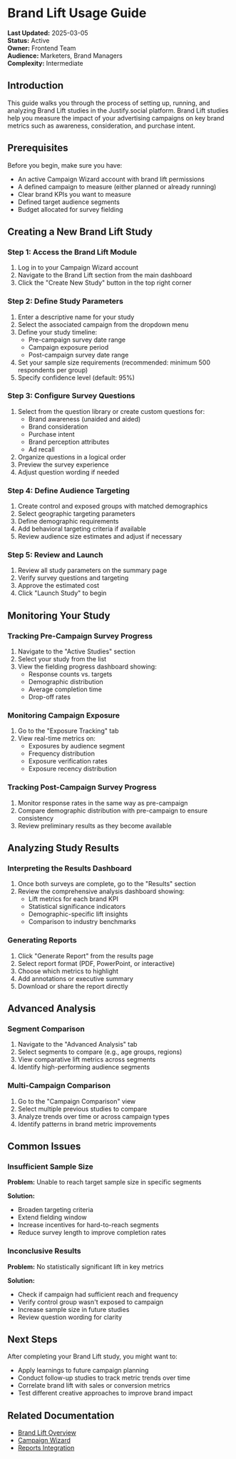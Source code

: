 # Brand Lift Usage Guide

**Last Updated:** 2025-03-05  
**Status:** Active  
**Owner:** Frontend Team  
**Audience:** Marketers, Brand Managers  
**Complexity:** Intermediate

## Introduction

This guide walks you through the process of setting up, running, and analyzing Brand Lift studies in the Justify.social platform. Brand Lift studies help you measure the impact of your advertising campaigns on key brand metrics such as awareness, consideration, and purchase intent.

## Prerequisites

Before you begin, make sure you have:

- An active Campaign Wizard account with brand lift permissions
- A defined campaign to measure (either planned or already running)
- Clear brand KPIs you want to measure
- Defined target audience segments
- Budget allocated for survey fielding

## Creating a New Brand Lift Study

### Step 1: Access the Brand Lift Module

1. Log in to your Campaign Wizard account
2. Navigate to the Brand Lift section from the main dashboard
3. Click the "Create New Study" button in the top right corner

### Step 2: Define Study Parameters

1. Enter a descriptive name for your study
2. Select the associated campaign from the dropdown menu
3. Define your study timeline:
   - Pre-campaign survey date range
   - Campaign exposure period
   - Post-campaign survey date range
4. Set your sample size requirements (recommended: minimum 500 respondents per group)
5. Specify confidence level (default: 95%)

### Step 3: Configure Survey Questions

1. Select from the question library or create custom questions for:
   - Brand awareness (unaided and aided)
   - Brand consideration
   - Purchase intent
   - Brand perception attributes
   - Ad recall
2. Organize questions in a logical order
3. Preview the survey experience
4. Adjust question wording if needed

### Step 4: Define Audience Targeting

1. Create control and exposed groups with matched demographics
2. Select geographic targeting parameters
3. Define demographic requirements
4. Add behavioral targeting criteria if available
5. Review audience size estimates and adjust if necessary

### Step 5: Review and Launch

1. Review all study parameters on the summary page
2. Verify survey questions and targeting
3. Approve the estimated cost
4. Click "Launch Study" to begin

## Monitoring Your Study

### Tracking Pre-Campaign Survey Progress

1. Navigate to the "Active Studies" section
2. Select your study from the list
3. View the fielding progress dashboard showing:
   - Response counts vs. targets
   - Demographic distribution
   - Average completion time
   - Drop-off rates

### Monitoring Campaign Exposure

1. Go to the "Exposure Tracking" tab
2. View real-time metrics on:
   - Exposures by audience segment
   - Frequency distribution
   - Exposure verification rates
   - Exposure recency distribution

### Tracking Post-Campaign Survey Progress

1. Monitor response rates in the same way as pre-campaign
2. Compare demographic distribution with pre-campaign to ensure consistency
3. Review preliminary results as they become available

## Analyzing Study Results

### Interpreting the Results Dashboard

1. Once both surveys are complete, go to the "Results" section
2. Review the comprehensive analysis dashboard showing:
   - Lift metrics for each brand KPI
   - Statistical significance indicators
   - Demographic-specific lift insights
   - Comparison to industry benchmarks

### Generating Reports

1. Click "Generate Report" from the results page
2. Select report format (PDF, PowerPoint, or interactive)
3. Choose which metrics to highlight
4. Add annotations or executive summary
5. Download or share the report directly

## Advanced Analysis

### Segment Comparison

1. Navigate to the "Advanced Analysis" tab
2. Select segments to compare (e.g., age groups, regions)
3. View comparative lift metrics across segments
4. Identify high-performing audience segments

### Multi-Campaign Comparison

1. Go to the "Campaign Comparison" view
2. Select multiple previous studies to compare
3. Analyze trends over time or across campaign types
4. Identify patterns in brand metric improvements

## Common Issues

### Insufficient Sample Size

**Problem:** Unable to reach target sample size in specific segments

**Solution:** 
- Broaden targeting criteria
- Extend fielding window
- Increase incentives for hard-to-reach segments
- Reduce survey length to improve completion rates

### Inconclusive Results

**Problem:** No statistically significant lift in key metrics

**Solution:**
- Check if campaign had sufficient reach and frequency
- Verify control group wasn't exposed to campaign
- Increase sample size in future studies
- Review question wording for clarity

## Next Steps

After completing your Brand Lift study, you might want to:

- Apply learnings to future campaign planning
- Conduct follow-up studies to track metric trends over time
- Correlate brand lift with sales or conversion metrics
- Test different creative approaches to improve brand impact

## Related Documentation

- [Brand Lift Overview](./overview.md)
- [Campaign Wizard](../campaign-wizard/overview.md)
- [Reports Integration](../reports/types.md) 